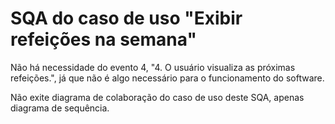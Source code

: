 # SQA do caso de uso "Exibir refeições na semana"

Não há necessidade do evento 4, "4. O usuário visualiza as próximas refeições.", já que não é algo necessário para o funcionamento do software.

Não exite diagrama de colaboração do caso de uso deste SQA, apenas diagrama de sequência.